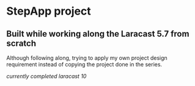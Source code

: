 # StepApp project

## Built while working along the Laracast 5.7 from scratch

Although following along, trying to apply my own project design requirement instead of copying the project done in the series.


*currently completed laracast 10*